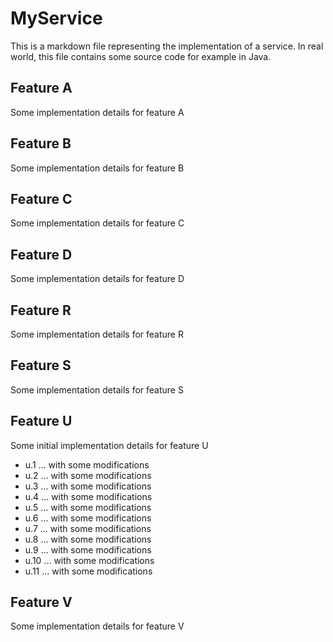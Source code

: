 MyService
=========

This is a markdown file representing
the implementation of a service.
In real world, this file contains some source
code for example in Java.

Feature A
---------

Some implementation details for feature A

Feature B
---------

Some implementation details for feature B

Feature C
---------

Some implementation details for feature C

Feature D
---------

Some implementation details for feature D

Feature R
---------

Some implementation details for feature R

Feature S
---------

Some implementation details for feature S

Feature U
---------

Some initial implementation details for feature U

- u.1 ... with some modifications   
- u.2 ... with some modifications
- u.3 ... with some modifications
- u.4 ... with some modifications
- u.5 ... with some modifications
- u.6 ... with some modifications
- u.7 ... with some modifications
- u.8 ... with some modifications
- u.9 ... with some modifications
- u.10 ... with some modifications
- u.11 ... with some modifications

Feature V
---------

Some implementation details for feature V
